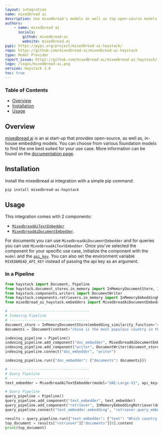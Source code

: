 ```yaml
---
layout: integration
name: mixedbread ai
description: Use mixedbread's models as well as top open-source models in seconds
authors:
    - name: mixedbread ai
      socials:
        github: mixedbread-ai
        website: mixedbread.ai
pypi: https://pypi.org/project/mixedbread-ai-haystack/
repo: https://github.com/mixedbread-ai/mixedbread-ai-haystack
type: Model Provider
report_issue: https://github.com/mixedbread-ai/mixedbread-ai-haystack/issues
logo: /logos/mixedbread-ai.png
version: Haystack 2.0
toc: true
---
```


### **Table of Contents**

- [Overview](#overview)
- [Installation](#installation)
- [Usage](#usage)

## Overview

[mixedbread ai](https://www.mixedbread.ai) is an ai start-up that provides open-source, as well as, in-house embedding models. You can choose from various foundation models to find the one best suited for your use case. More information can be found on the [documentation page](https://www.mixedbread.ai/api-reference/integrations#haystack).

## Installation

Install the mixedbread ai integration with a simple pip command:

```bash
pip install mixedbread-ai-haystack
```

## Usage

This integration comes with 2 components:
- [`MixedbreadAiTextEmbedder`](https://github.com/mixedbread-ai/mixedbread-ai-haystack/blob/main/mixedbread_ai_haystack/embedders/text_embedder.py)
- [`MixedbreadAiDocumentEmbedder`](https://github.com/mixedbread-ai/mixedbread-ai-haystack/blob/main/mixedbread_ai_haystack/embedders/document_embedder.py).

For documents you can use `MixedbreadAiDocumentEmbedder` and for queries you can use `MixedbreadAiTextEmbedder`. Once you've selected the component for your specific use case, initialize the component with the `model` and the [`api_key`](https://www.mixedbread.ai/dashboard?next=api-keys). You can also set the environment variable `MIXEDBREAD_API_KEY` instead of passing the api key as an argument.



### In a Pipeline

```python
from haystack import Document, Pipeline
from haystack.document_stores.in_memory import InMemoryDocumentStore, InMemoryDocumentStore
from haystack.components.writers import DocumentWriter
from haystack.components.retrievers.in_memory import InMemoryEmbeddingRetriever
from mixedbread_ai_haystack.embedders import MixedbreadAiDocumentEmbedder, MixedbreadAiTextEmbedder

# -------------------------------------
# Indexing Pipeline
# -------------------------------------
document_store = InMemoryDocumentStore(embedding_similarity_function="cosine")
documents = [Document(content="china is the most populous country in the world."), Document(content="india is the second most populous country in the world."), Document(content="united states is the third most populous country in the world.")]

indexing_pipeline = Pipeline()
indexing_pipeline.add_component("doc_embedder", MixedbreadAiDocumentEmbedder(api_key="MIXEDBREAD_API_KEY", model="UAE-Large-V1"))
indexing_pipeline.add_component("writer", DocumentWriter(document_store=document_store))
indexing_pipeline.connect("doc_embedder", "writer")

indexing_pipeline.run({"doc_embedder": {"documents": documents}})

# -------------------------------------
# Query Pipeline
# -------------------------------------
text_embedder = MixedbreadAiTextEmbedder(model="UAE-Large-V1", api_key="MIXEDBREAD_API_KEY")

# Query Pipeline
query_pipeline = Pipeline()
query_pipeline.add_component("text_embedder", text_embedder)
query_pipeline.add_component("retriever", InMemoryEmbeddingRetriever(document_store=document_store))
query_pipeline.connect("text_embedder.embedding", "retriever.query_embedding")

results = query_pipeline.run({"text_embedder": {"text": "Which country has the biggest population?"}})
top_document = results["retriever"]["documents"][0].content
print(top_document)
```
